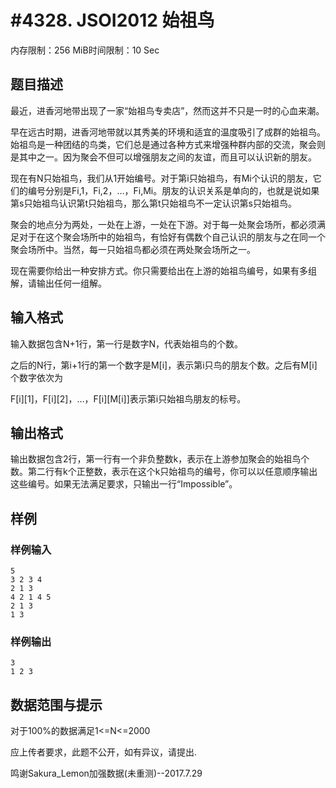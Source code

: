 # #4328. JSOI2012 始祖鸟

内存限制：256 MiB时间限制：10 Sec

## 题目描述

最近，进香河地带出现了一家&ldquo;始祖鸟专卖店&rdquo;，然而这并不只是一时的心血来潮。 

早在远古时期，进香河地带就以其秀美的环境和适宜的温度吸引了成群的始祖鸟。始祖鸟是一种团结的鸟类，它们总是通过各种方式来增强种群内部的交流，聚会则是其中之一。因为聚会不但可以增强朋友之间的友谊，而且可以认识新的朋友。 

现在有N只始祖鸟，我们从1开始编号。对于第i只始祖鸟，有Mi个认识的朋友，它们的编号分别是Fi,1，Fi,2，&hellip;，Fi,Mi。朋友的认识关系是单向的，也就是说如果第s只始祖鸟认识第t只始祖鸟，那么第t只始祖鸟不一定认识第s只始祖鸟。 

聚会的地点分为两处，一处在上游，一处在下游。对于每一处聚会场所，都必须满足对于在这个聚会场所中的始祖鸟，有恰好有偶数个自己认识的朋友与之在同一个聚会场所中。当然，每一只始祖鸟都必须在两处聚会场所之一。 

现在需要你给出一种安排方式。你只需要给出在上游的始祖鸟编号，如果有多组解，请输出任何一组解。 

## 输入格式

输入数据包含N+1行，第一行是数字N，代表始祖鸟的个数。 

之后的N行，第i+1行的第一个数字是M[i]，表示第i只鸟的朋友个数。之后有M[i]个数字依次为

F[i][1]，F[i][2]，&hellip;，F[i][M[i]]表示第i只始祖鸟朋友的标号。 

## 输出格式

输出数据包含2行，第一行有一个非负整数k，表示在上游参加聚会的始祖鸟个数。第二行有k个正整数，表示在这个k只始祖鸟的编号，你可以以任意顺序输出这些编号。如果无法满足要求，只输出一行&ldquo;Impossible&rdquo;。 

## 样例

### 样例输入

    
    5
    3 2 3 4
    2 1 3
    4 2 1 4 5
    2 1 3
    1 3
    

### 样例输出

    
    3
    1 2 3
    

## 数据范围与提示

对于100%的数据满足1<=N<=2000

应上传者要求，此题不公开，如有异议，请提出.

鸣谢Sakura_Lemon加强数据(未重测)--2017.7.29
